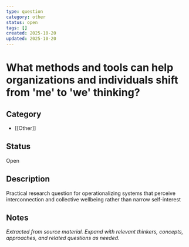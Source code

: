 ```yaml
---
type: question
category: other
status: open
tags: []
created: 2025-10-20
updated: 2025-10-20
---
```


# What methods and tools can help organizations and individuals shift from 'me' to 'we' thinking?

## Category

- [[Other]]

## Status

Open

## Description

Practical research question for operationalizing systems that perceive interconnection and collective wellbeing rather than narrow self-interest

## Notes

*Extracted from source material. Expand with relevant thinkers, concepts, approaches, and related questions as needed.*
